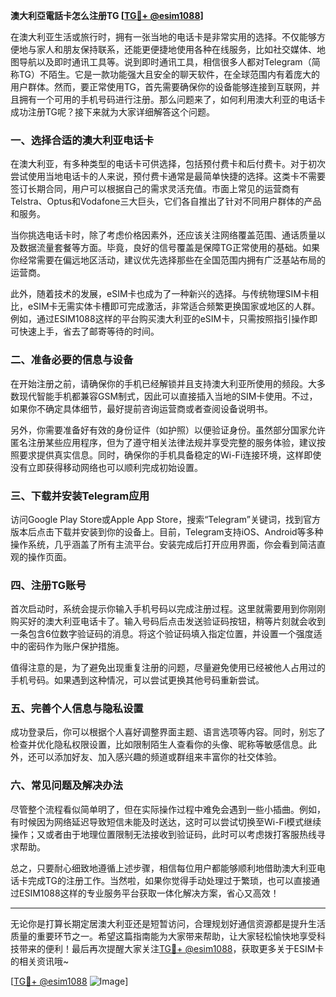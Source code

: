 **澳大利亞電話卡怎么注册TG [[TG💪+ @esim1088](https://t.me/s/esim1088)]**

在澳大利亚生活或旅行时，拥有一张当地的电话卡是非常实用的选择。不仅能够方便地与家人和朋友保持联系，还能更便捷地使用各种在线服务，比如社交媒体、地图导航以及即时通讯工具等。说到即时通讯工具，相信很多人都对Telegram（简称TG）不陌生。它是一款功能强大且安全的聊天软件，在全球范围内有着庞大的用户群体。然而，要正常使用TG，首先需要确保你的设备能够连接到互联网，并且拥有一个可用的手机号码进行注册。那么问题来了，如何利用澳大利亚的电话卡成功注册TG呢？接下来就为大家详细解答这个问题。

### 一、选择合适的澳大利亚电话卡

在澳大利亚，有多种类型的电话卡可供选择，包括预付费卡和后付费卡。对于初次尝试使用当地电话卡的人来说，预付费卡通常是最简单快捷的选择。这类卡不需要签订长期合同，用户可以根据自己的需求灵活充值。市面上常见的运营商有Telstra、Optus和Vodafone三大巨头，它们各自推出了针对不同用户群体的产品和服务。

当你挑选电话卡时，除了考虑价格因素外，还应该关注网络覆盖范围、通话质量以及数据流量套餐等方面。毕竟，良好的信号覆盖是保障TG正常使用的基础。如果你经常需要在偏远地区活动，建议优先选择那些在全国范围内拥有广泛基站布局的运营商。

此外，随着技术的发展，eSIM卡也成为了一种新兴的选择。与传统物理SIM卡相比，eSIM卡无需实体卡槽即可完成激活，非常适合频繁更换国家或地区的人群。例如，通过ESIM1088这样的平台购买澳大利亚的eSIM卡，只需按照指引操作即可快速上手，省去了邮寄等待的时间。

### 二、准备必要的信息与设备

在开始注册之前，请确保你的手机已经解锁并且支持澳大利亚所使用的频段。大多数现代智能手机都兼容GSM制式，因此可以直接插入当地的SIM卡使用。不过，如果你不确定具体细节，最好提前咨询运营商或者查阅设备说明书。

另外，你需要准备好有效的身份证件（如护照）以便验证身份。虽然部分国家允许匿名注册某些应用程序，但为了遵守相关法律法规并享受完整的服务体验，建议按照要求提供真实信息。同时，确保你的手机具备稳定的Wi-Fi连接环境，这样即使没有立即获得移动网络也可以顺利完成初始设置。

### 三、下载并安装Telegram应用

访问Google Play Store或Apple App Store，搜索“Telegram”关键词，找到官方版本后点击下载并安装到你的设备上。目前，Telegram支持iOS、Android等多种操作系统，几乎涵盖了所有主流平台。安装完成后打开应用界面，你会看到简洁直观的操作页面。

### 四、注册TG账号

首次启动时，系统会提示你输入手机号码以完成注册过程。这里就需要用到你刚刚购买好的澳大利亚电话卡了。输入号码后点击发送验证码按钮，稍等片刻就会收到一条包含6位数字验证码的消息。将这个验证码填入指定位置，并设置一个强度适中的密码作为账户保护措施。

值得注意的是，为了避免出现重复注册的问题，尽量避免使用已经被他人占用过的手机号码。如果遇到这种情况，可以尝试更换其他号码重新尝试。

### 五、完善个人信息与隐私设置

成功登录后，你可以根据个人喜好调整界面主题、语言选项等内容。同时，别忘了检查并优化隐私权限设置，比如限制陌生人查看你的头像、昵称等敏感信息。此外，还可以添加好友、加入感兴趣的频道或群组来丰富你的社交体验。

### 六、常见问题及解决办法

尽管整个流程看似简单明了，但在实际操作过程中难免会遇到一些小插曲。例如，有时候因为网络延迟导致短信未能及时送达，这时可以尝试切换至Wi-Fi模式继续操作；又或者由于地理位置限制无法接收到验证码，此时可以考虑拨打客服热线寻求帮助。

总之，只要耐心细致地遵循上述步骤，相信每位用户都能够顺利地借助澳大利亚电话卡完成TG的注册工作。当然啦，如果你觉得手动处理过于繁琐，也可以直接通过ESIM1088这样的专业服务平台获取一体化解决方案，省心又高效！

---

无论你是打算长期定居澳大利亚还是短暂访问，合理规划好通信资源都是提升生活质量的重要环节之一。希望这篇指南能为大家带来帮助，让大家轻松愉快地享受科技带来的便利！最后再次提醒大家关注[TG💪+ @esim1088](https://t.me/s/esim1088)，获取更多关于ESIM卡的相关资讯哦~

[[TG💪+ @esim1088](https://t.me/s/esim1088) ![Image](https://i.postimg.cc/4NQfJmqS/Snipaste-2025-05-13-00-14-12.png)]